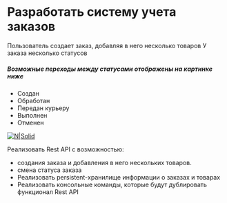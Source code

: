 # Разработать систему учета заказов
Пользователь создает заказ, добавляя в него несколько товаров
У заказа несколько статусов 
##### Возможные переходы между статусами отображены на картинке ниже
 - Создан
 - Обработан
 - Передан курьеру
 - Выполнен
 - Отменен

[![N|Solid](https://i.ibb.co/QkG07c4/ss.png)](https://nodesource.com/products/nsolid)

Реализовать Rest API с возможностью:
 - создания заказа и добавления в него нескольких товаров.
 - смена статуса заказа
 - Реализовать persistent-хранилище информации о заказах и товарах
 - Реализовать консольные  команды, которые будут дублировать функционал Rest API
